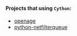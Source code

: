 #### Projects that using `Cython`: 
* [openage](https://github.com/SFTtech/openage)
* [python-netfilterqueue](https://github.com/kti/python-netfilterqueue)
